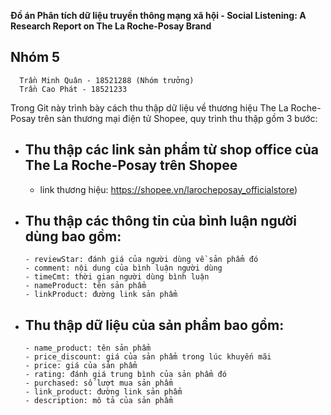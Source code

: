 **Đồ án Phân tích dữ liệu truyền thông mạng xã hội - Social Listening: A Research Report on The La Roche-Posay Brand**


Nhóm 5
   -
      Trần Minh Quân - 18521288 (Nhóm trưởng)
      Trần Cao Phát - 18521233

Trong Git này trình bày cách thu thập dữ liệu về thương hiệu The La Roche-Posay trên sàn thương mại điện tử Shopee, quy trình thu thập gồm 3 bước:
  - Thu thập các link sản phẩm từ shop office của The La Roche-Posay trên Shopee 
    - 
      - link thương hiệu: https://shopee.vn/larocheposay_officialstore)
  - Thu thập các thông tin của bình luận người dùng bao gồm:
    - 
        - reviewStar: đánh giá của người dùng về sản phẩm đó
        - comment: nội dung của bình luận người dùng
        - timeCmt: thời gian người dùng bình luận
        - nameProduct: tên sản phẩm
        - linkProduct: đường link sản phẩm
  - Thu thập dữ liệu của sản phẩm bao gồm:
    -   
        - name_product: tên sản phẩm
        - price_discount: giá của sản phẩm trong lúc khuyến mãi
        - price: giá của sản phẩm
        - rating: đánh giá trung bình của sản phẩm đó
        - purchased: số lượt mua sản phẩm
        - link_product: đường link sản phẩm
        - description: mô tả của sản phẩm
